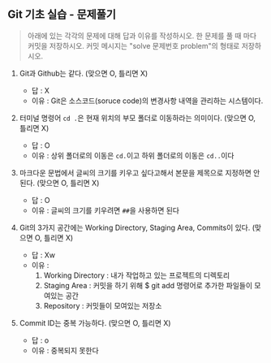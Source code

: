 ## Git 기초 실습 - 문제풀기

> 아래에 있는 각각의 문제에 대해 답과 이유를 작성하시오.
> 한 문제를 풀 때 마다 커밋을 저장하시오. 커밋 메시지는 "solve 문제번호 problem"의 형태로 저장하시오.



1. Git과 Github는 같다. (맞으면 O, 틀리면 X)

   - 답 : X
   - 이유 : Git은 소스코드(soruce code)의 변경사항 내역을 관리하는 시스템이다.

   

2. 터미널 명령어 `cd .`은 현재 위치의 부모 폴더로 이동하라는 의미이다. (맞으면 O, 틀리면 X)

   - 답 : O
   - 이유 : 상위 폴더로의 이동은 `cd.`이고 하위 폴더로의 이동은 `cd..`이다 



3. 마크다운 문법에서 글씨의 크기를 키우고 싶다고해서 본문을 제목으로 지정하면 안된다. (맞으면 O, 틀리면 X)
   - 답 : O
   - 이유 : 글씨의 크기를 키우려면 `##`을 사용하면 된다



4. Git의 3가지 공간에는 Working Directory, Staging Area, Commits이 있다. (맞으면 O, 틀리면 X)
   - 답 : Xw
   - 이유 : 
     1. Working Directory : 내가 작업하고 있는 프로젝트의 디렉토리
     2. Staging Area : 커밋을 하기 위해 $ git add 명령어로 추가한 파일들이 모여있는 공간
     3. Repository : 커밋들이 모여있는 저장소



5. Commit ID는 중복 가능하다. (맞으면 O, 틀리면 X)
   - 답 : o 
   - 이유 : 중복되지 못한다